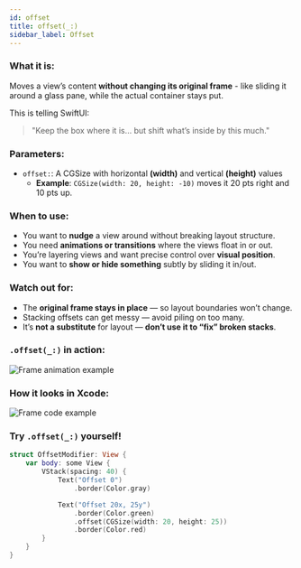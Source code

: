 ```yaml
---
id: offset
title: offset(_:)
sidebar_label: Offset
---
```


### What it is:

Moves a view’s content **without changing its original frame** - like sliding it around a glass pane, while the actual container stays put.

This is telling SwiftUI:

> "Keep the box where it is… but shift what’s inside by this much."

### Parameters:

- `offset:`: A CGSize with horizontal **(width)** and vertical **(height)** values
  - **Example**: `CGSize(width: 20, height: -10)` moves it 20 pts right and 10 pts up.

### When to use:

- You want to **nudge** a view around without breaking layout structure.
- You need **animations or transitions** where the views float in or out.
- You’re layering views and want precise control over **visual position**.
- You want to **show or hide something** subtly by sliding it in/out.

### Watch out for:

- The **original frame stays in place** — so layout boundaries won’t change.
- Stacking offsets can get messy — avoid piling on too many.
- It’s **not a substitute** for layout — **don’t use it to “fix” broken stacks**.

### `.offset(_:)` in action:

<div style={{marginLeft: '2rem', marginTop: '2rem', width: '80%'}}>
  <img src={require('@site/static/img/layout/offset/offset_animation.gif').default} alt="Frame animation example" style={{ width: '100%', borderRadius: '8px' }} />
</div>

### How it looks in Xcode:

<div style={{marginLeft: '2rem', marginTop: '2rem', width: '80%'}}>
  <img src={require('@site/static/img/layout/offset/offset.png').default} alt="Frame code example" style={{borderRadius: '12px', width: '100%'}}/>
</div>

### Try `.offset(_:)` yourself!

```swift
struct OffsetModifier: View {
    var body: some View {
        VStack(spacing: 40) {
            Text("Offset 0")
                .border(Color.gray)

            Text("Offset 20x, 25y")
                .border(Color.green)
                .offset(CGSize(width: 20, height: 25))
                .border(Color.red)
        }
    }
}
```
